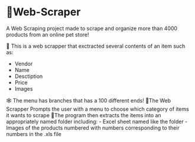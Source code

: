 # 🥄Web-Scraper
A Web Scraping project made to scrape and organize more than 4000 products from an online pet store!

🛒 This is a web scrapper that exctracted several contents of an item such as:
- Vendor
- Name
- Desctiption
- Price
- Images

🕸️ The menu has branches that has a 100 different ends!
📜The Web Scrapper Prompts the user with a menu to choose which category of items it wants to scrape
📂The program then extracts the items into an appropriately named folder including: 
    - Excel sheet named like the folder
    - Images of the products numbered with numbers corresponding to their numbers in the .xls file
